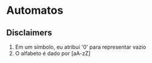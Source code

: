 # Automatos
## Disclaimers
1. Em um símbolo, eu atribui '0' para representar vazio
2. O alfabeto é dado por [aA-zZ]
